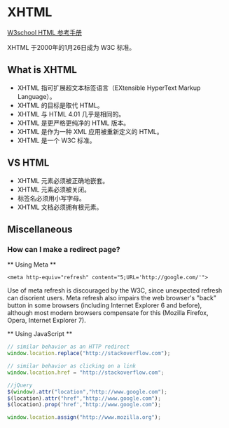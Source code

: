 # XHTML

[W3school HTML 参考手册](http://www.w3school.com.cn/tags/index.asp)

XHTML 于2000年的1月26日成为 W3C 标准。

## What is XHTML

* XHTML 指可扩展超文本标签语言（EXtensible HyperText Markup Language）。
* XHTML 的目标是取代 HTML。
* XHTML 与 HTML 4.01 几乎是相同的。
* XHTML 是更严格更纯净的 HTML 版本。
* XHTML 是作为一种 XML 应用被重新定义的 HTML。
* XHTML 是一个 W3C 标准。

## VS HTML

* XHTML 元素必须被正确地嵌套。
* XHTML 元素必须被关闭。
* 标签名必须用小写字母。
* XHTML 文档必须拥有根元素。

## Miscellaneous

### How can I make a redirect page?

** Using Meta **

```markup
<meta http-equiv="refresh" content="5;URL='http://google.com/'">
```

Use of meta refresh is discouraged by the W3C, since unexpected refresh can disorient users. Meta refresh also impairs
the web browser's "back" button in some browsers (including Internet Explorer 6 and before), although most modern browsers
compensate for this (Mozilla Firefox, Opera, Internet Explorer 7).

** Using JavaScript **

```javascript
// similar behavior as an HTTP redirect
window.location.replace("http://stackoverflow.com");

// similar behavior as clicking on a link
window.location.href = "http://stackoverflow.com";

//jQuery
$(window).attr("location","http://www.google.com");
$(location).attr("href","http://www.google.com");
$(location).prop('href',"http://www.google.com");

window.location.assign("http://www.mozilla.org");

```

